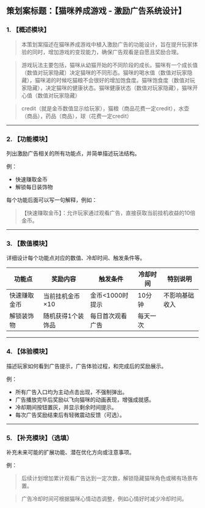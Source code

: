 ## 策划案标题：【猫咪养成游戏 - 激励广告系统设计】

### 1. 【概述模块】

> 本策划案描述在猫咪养成游戏中植入激励广告的功能设计，旨在提升玩家体验的同时，增加游戏的变现能力，确保广告观看是自愿且奖励合理。

> 游戏玩法主要包括，猫咪从幼猫开始的不同阶段的成长。猫咪有一个成长值（数值对玩家隐藏）决定猫咪的不同形态。猫咪的喝水值（数值对玩家隐藏），猫咪渴的时候吃猫粮不会很好的增加饱食度。猫咪饱食度（数值对玩家隐藏），决定猫咪的健康状态。猫咪健康状态（数值对玩家隐藏），猫咪开心值（数值对玩家隐藏）

> credit（就是金币数值显示给玩家），猫粮（商品花费一定credit），水壶（商品），药品（商品），球（花费一定credit）

---

### 2. 【功能模块】
列出激励广告相关的所有功能点，并简单描述玩法结构。

例：
- 快速赚取金币
- 解锁每日装饰物

每个功能后面可以写一句解释，例如：
> 【快速赚取金币】：允许玩家通过观看广告，直接获取当前挂机收益的10倍金币。

---

### 3. 【数值模块】
详细设计每个功能点对应的数值、冷却时间、触发条件等。

| 功能点       | 奖励内容              | 触发条件           | 冷却时间 | 特别说明         |
| ------------ | --------------------- | ------------------ | -------- | ---------------- |
| 快速赚取金币 | 当前挂机金币 ×10      | 金币<1000时提示    | 10分钟   | 不影响基础收入   |
| 解锁装饰物   | 随机获得1个装饰品     | 每日首次观看广告   | 每天一次 |                  |

---

### 4. 【体验模块】
描述玩家如何看到广告提示，广告体验过程，和完成后的奖励展示。

例：
- 所有广告入口均为主动点击出现，不强制弹出。
- 广告播放完毕后奖励以飞向猫咪的动画表现，增强成就感。
- 冷却期间按钮置灰，并显示剩余时间提示。
- 每次广告奖励结束后有轻微震动反馈（可选）。

---

### 5. 【补充模块】（选填）
补充未来可能的扩展功能、潜在优化方向或注意事项。

例：
> 后续计划增加累计观看广告达到一定次数，解锁隐藏猫咪角色或稀有场景布置。

> 广告冷却时间可根据猫咪心情动态调整，例如心情好时减少冷却时间。

